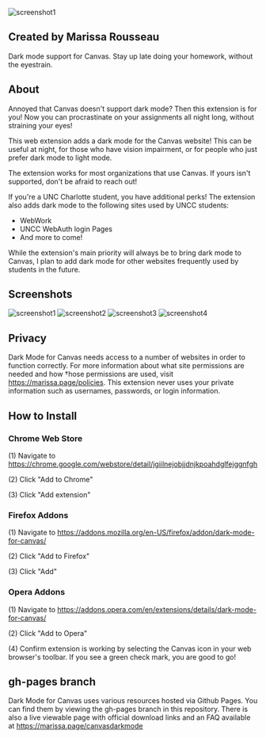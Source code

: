 ![screenshot1](https://marissa.page/canvasdarkmode/banner.png)
## Created by Marissa Rousseau
Dark mode support for Canvas. Stay up late doing your homework, without the eyestrain.
## About
Annoyed that Canvas doesn't support dark mode? Then this extension is for you! Now you can procrastinate on your assignments all night long, without straining your eyes!

This web extension adds a dark mode for the Canvas website! This can be useful at night, for those who have vision impairment, or for people who just prefer dark mode to light mode.  

The extension works for most organizations that use Canvas. If yours isn't supported, don't be afraid to reach out!

If you're a UNC Charlotte student, you have additional perks! The extension also adds dark mode to the following sites used by UNCC students:
* WebWork
* UNCC WebAuth login Pages
* And more to come!

While the extension's main priority will always be to bring dark mode to Canvas, I plan to add dark mode for other websites frequently used by students in the future.  

## Screenshots
![screenshot1](https://marissa.page/canvasdarkmode/screenshot1.png)
![screenshot2](https://marissa.page/canvasdarkmode/screenshot2.png)
![screenshot3](https://marissa.page/canvasdarkmode/screenshot3.png)
![screenshot4](https://marissa.page/canvasdarkmode/screenshot4.png)

## Privacy
Dark Mode for Canvas needs access to a number of websites in order to function correctly.  For more information about what site permissions are needed and how †hose permissions are used, visit https://marissa.page/policies. This extension never uses your private information such as usernames, passwords, or login information.  

## How to Install
### Chrome Web Store
(1) Navigate to https://chrome.google.com/webstore/detail/jgiilnejobjjdnjkpoahdglfejggnfgh

(2) Click "Add to Chrome"

(3) Click "Add extension"

### Firefox Addons
(1) Navigate to https://addons.mozilla.org/en-US/firefox/addon/dark-mode-for-canvas/

(2) Click "Add to Firefox"

(3) Click "Add"

### Opera Addons
(1) Navigate to https://addons.opera.com/en/extensions/details/dark-mode-for-canvas/

(2) Click "Add to Opera"

(4) Confirm extension is working by selecting the Canvas icon in your web browser's toolbar. If you see a green check mark, you are good to go!

## gh-pages branch
Dark Mode for Canvas uses various resources hosted via Github Pages.  You can find them by viewing the gh-pages branch in this repository. There is also a live viewable page with official download links and an FAQ available at https://marissa.page/canvasdarkmode
